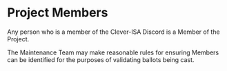 # Project Members

Any person who is a member of the Clever-ISA Discord is a Member of the Project.

The Maintenance Team may make reasonable rules for ensuring Members can be identified for the purposes of validating ballots being cast.